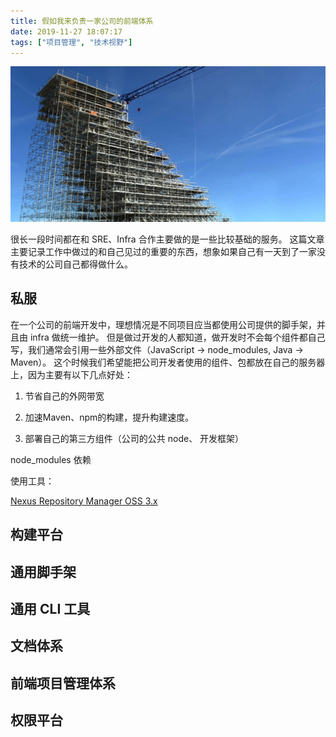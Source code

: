 ```yaml
---
title: 假如我来负责一家公司的前端体系
date: 2019-11-27 18:07:17
tags: ["项目管理", "技术视野"]
---
```


![how to build a building a building](https://raw.githubusercontent.com/EPSON-LEE/image-hosting/master/20191127184203.png)

很长一段时间都在和 SRE、Infra 合作主要做的是一些比较基础的服务。 这篇文章主要记录工作中做过的和自己见过的重要的东西，想象如果自己有一天到了一家没有技术的公司自己都得做什么。


## 私服

在一个公司的前端开发中，理想情况是不同项目应当都使用公司提供的脚手架，并且由 infra 做统一维护。
但是做过开发的人都知道，做开发时不会每个组件都自己写，我们通常会引用一些外部文件（JavaScript -> node_modules, Java -> Maven）。
这个时候我们希望能把公司开发者使用的组件、包都放在自己的服务器上，因为主要有以下几点好处：

1. 节省自己的外网带宽

2. 加速Maven、npm的构建，提升构建速度。

3. 部署自己的第三方组件（公司的公共 node、 开发框架）

node_modules 依赖

使用工具：

[Nexus Repository Manager OSS 3.x](https://help.sonatype.com/repomanager3)

## 构建平台

## 通用脚手架

## 通用 CLI 工具

## 文档体系

## 前端项目管理体系

## 权限平台

